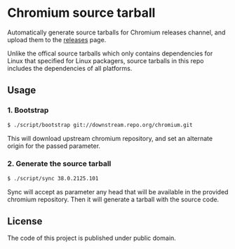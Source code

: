 # Chromium source tarball

Automatically generate source tarballs for Chromium releases channel, and upload
them to the
[releases](https://github.com/zcbenz/chromium-source-tarball/releases) page.

Unlike the offical source tarballs which only contains dependencies for Linux
that specified for Linux packagers, source tarballs in this repo includes the
dependencies of all platforms.

## Usage

### 1. Bootstrap

```bash
$ ./script/bootstrap git://downstream.repo.org/chromium.git
```

This will download upstream chromium repository, and set an alternate origin
for the passed parameter.

### 2. Generate the source tarball

```bash
$ ./script/sync 38.0.2125.101
```

Sync will accept as parameter any head that will be available in the provided
chromium repository. Then it will generate a tarball with the source code.

## License

The code of this project is published under public domain.
